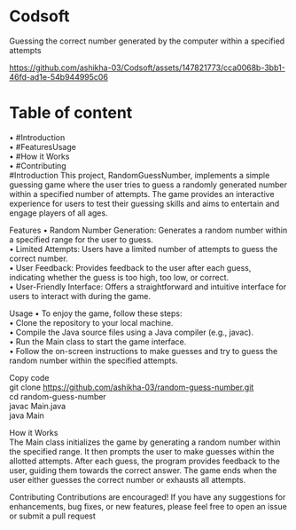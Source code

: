 # Codsoft
Guessing the correct number generated by the computer within a specified attempts


https://github.com/ashikha-03/Codsoft/assets/147821773/cca0068b-3bb1-46fd-ad1e-54b944995c06

# Table of content                                                                                                                                                                                 
•	#Introduction                                                                                                                                                                                                   
•	#FeaturesUsage                                                                                                                                                                                                   
•	#How it Works                                                                                                                                                                                                       
•	#Contributing                                                                                                                                                                                                                                                                                                       
#Introduction
This project, RandomGuessNumber, implements a simple guessing game where the user tries to guess a randomly generated number within a specified number of attempts. The game provides an interactive experience for users to test their guessing skills and aims to entertain and engage players of all ages.                                                                                                                            

Features
•	Random Number Generation: Generates a random number within a specified range for the user to guess.                                                                                                                
•	Limited Attempts: Users have a limited number of attempts to guess the correct number.                                                                                                                             
•	User Feedback: Provides feedback to the user after each guess, indicating whether the guess is too high, too low, or correct.                                                                                      
•	User-Friendly Interface: Offers a straightforward and intuitive interface for users to interact with during the game.                                                                                              

Usage
•	To enjoy the game, follow these steps:                                                                                                                                                                             
•	Clone the repository to your local machine.                                                                                                                                                                        
•	Compile the Java source files using a Java compiler (e.g., javac).                                                                                                                                                 
•	Run the Main class to start the game interface.                                                                                                                                                                    
•	Follow the on-screen instructions to make guesses and try to guess the random number within the specified attempts.                                                                                                

Copy code                                                                                                                                                                                                       
   git clone https://github.com/ashikha-03/random-guess-number.git                                                                                                                                                   
   cd random-guess-number                                                                                                                                                                                            
   javac Main.java                                                                                                                                                                                                   
   java Main                                                                                                                                                                                                       

How it Works                                                                                                                                                                                                       
   The Main class initializes the game by generating a random number within the specified range. It then prompts the user to make guesses within the allotted attempts. After each guess, the program provides feedback to the user, guiding them towards the correct answer. The game ends when the user either guesses the correct number or exhausts all attempts.                                                              

Contributing
   Contributions are encouraged! If you have any suggestions for enhancements, bug fixes, or new features, please feel free to open an issue or submit a pull request
